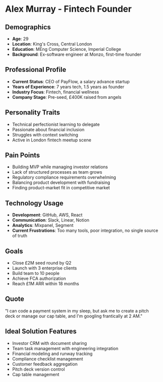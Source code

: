 # Alex Murray - Fintech Founder

## Demographics
- **Age**: 29
- **Location**: King's Cross, Central London
- **Education**: MEng Computer Science, Imperial College
- **Background**: Ex-software engineer at Monzo, first-time founder

## Professional Profile
- **Current Status**: CEO of PayFlow, a salary advance startup
- **Years of Experience**: 7 years tech, 1.5 years as founder
- **Industry Focus**: Fintech, financial wellness
- **Company Stage**: Pre-seed, £400K raised from angels

## Personality Traits
- Technical perfectionist learning to delegate
- Passionate about financial inclusion
- Struggles with context switching
- Active in London fintech meetup scene

## Pain Points
- Building MVP while managing investor relations
- Lack of structured processes as team grows
- Regulatory compliance requirements overwhelming
- Balancing product development with fundraising
- Finding product-market fit in competitive market

## Technology Usage
- **Development**: GitHub, AWS, React
- **Communication**: Slack, Linear, Notion
- **Analytics**: Mixpanel, Segment
- **Current Frustrations**: Too many tools, poor integration, no single source of truth

## Goals
- Close £2M seed round by Q2
- Launch with 3 enterprise clients
- Build team to 10 people
- Achieve FCA authorization
- Reach £1M ARR within 18 months

## Quote
"I can code a payment system in my sleep, but ask me to create a pitch deck or manage our cap table, and I'm googling frantically at 2 AM."

## Ideal Solution Features
- Investor CRM with document sharing
- Team task management with engineering integration
- Financial modeling and runway tracking
- Compliance checklist management
- Customer feedback aggregation
- Pitch deck version control
- Cap table management